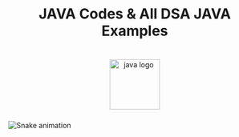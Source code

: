<h1 align="center">JAVA Codes   &   All DSA JAVA Examples</h1>

###

<br clear="both">

<div align="center">
  <img src="https://cdn.jsdelivr.net/gh/devicons/devicon/icons/java/java-original.svg" height="100" alt="java logo"  />
</div>

###

<img src="https://raw.githubusercontent.com/anmamun0/anmamun0/output/snake.svg" alt="Snake animation" />

###
